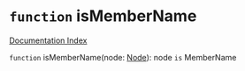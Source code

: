 # `function` isMemberName

[Documentation Index](../README.md)

`function` isMemberName(node: [Node](../private.interface.Node/README.md)): node `is` MemberName